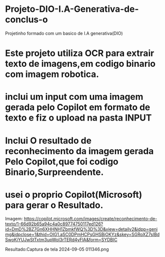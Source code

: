 # Projeto-DIO-I.A-Generativa-de-conclus-o
Projetinho formado com um basico de I.A generativa(DIO)

# Este projeto utiliza OCR para extrair texto de imagens,em codigo binario com imagem robotica.

# inclui um input com uma imagem gerada pelo Copilot em formato de texto e fiz o upload na pasta INPUT 
# Inclui O resultado de reconhecimento da imagem gerada Pelo Copilot,que foi codigo Binario,Surpreendente.

# usei o proprio Copilot(Microsoft) para gerar o Resultado.

Imagem:
https://copilot.microsoft.com/images/create/reconhecimento-de-texto/1-66d92b65a94c4a0c89774750117ed126?id=DmD%2BZ7Gn6XHHNH1ZbmkfWQ%3D%3D&view=detailv2&idpp=genimg&idpclose=1&thid=OIG1.aSC0DPmHCPsGHSBiOKYz&skey=SGRoXZ7sIBdSwoKiYUJwStTxtm3upWoI3rTERd4yFlA&form=SYDBIC

Resultado:Captura de tela 2024-09-05 011346.png
